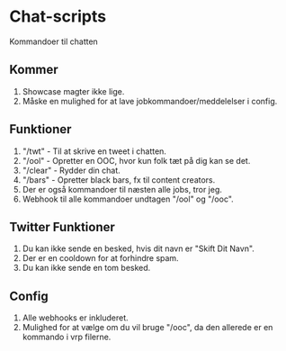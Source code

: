 # Chat-scripts

Kommandoer til chatten

## Kommer

1. Showcase magter ikke lige.
2. Måske en mulighed for at lave jobkommandoer/meddelelser i config.

## Funktioner

1. "/twt" - Til at skrive en tweet i chatten.
2. "/ool" - Opretter en OOC, hvor kun folk tæt på dig kan se det.
3. "/clear" - Rydder din chat.
4. "/bars" - Opretter black bars, fx til content creators.
5. Der er også kommandoer til næsten alle jobs, tror jeg.
6. Webhook til alle kommandoer undtagen "/ool" og "/ooc".

## Twitter Funktioner

1. Du kan ikke sende en besked, hvis dit navn er "Skift Dit Navn".
2. Der er en cooldown for at forhindre spam.
3. Du kan ikke sende en tom besked.

## Config 

1. Alle webhooks er inkluderet.
2. Mulighed for at vælge om du vil bruge "/ooc", da den allerede er en kommando i vrp filerne.
